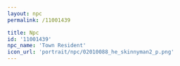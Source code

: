 ```yaml
---
layout: npc
permalink: /11001439

title: Npc
id: '11001439'
npc_name: 'Town Resident'
icon_url: 'portrait/npc/02010088_he_skinnyman2_p.png'
---
```

